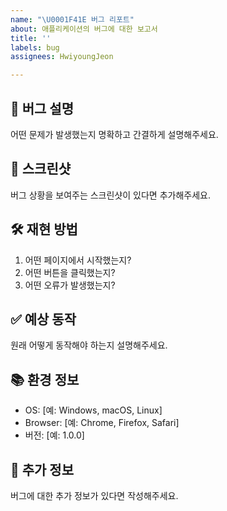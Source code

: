 ```yaml
---
name: "\U0001F41E 버그 리포트"
about: 애플리케이션의 버그에 대한 보고서
title: ''
labels: bug
assignees: HwiyoungJeon

---
```


## 🐛 버그 설명
어떤 문제가 발생했는지 명확하고 간결하게 설명해주세요.

## 📸 스크린샷
버그 상황을 보여주는 스크린샷이 있다면 추가해주세요.

## 🛠️ 재현 방법
1. 어떤 페이지에서 시작했는지?
2. 어떤 버튼을 클릭했는지?
3. 어떤 오류가 발생했는지?

## ✅ 예상 동작
원래 어떻게 동작해야 하는지 설명해주세요.

## 📚 환경 정보
- OS: [예: Windows, macOS, Linux]
- Browser: [예: Chrome, Firefox, Safari]
- 버전: [예: 1.0.0]

## 📄 추가 정보
버그에 대한 추가 정보가 있다면 작성해주세요.
